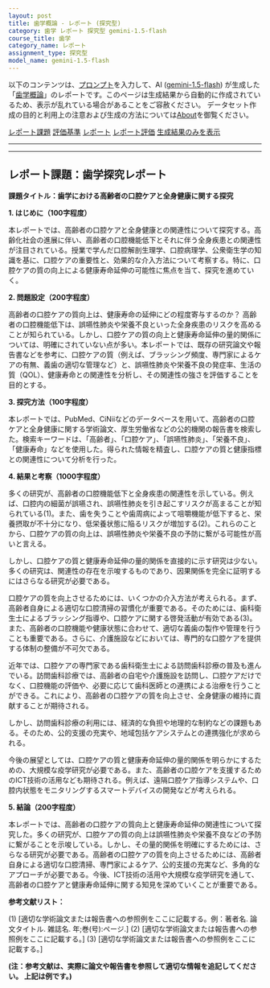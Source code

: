 ```yaml
---
layout: post
title: 歯学概論 - レポート (探究型)
category: 歯学 レポート 探究型 gemini-1.5-flash
course_title: 歯学
category_name: レポート
assignment_type: 探究型
model_name: gemini-1.5-flash
---
```


以下のコンテンツは、[プロンプト](http://127.0.0.1:8000/generated/歯学/gemini-1.5-flash/prompt_レポート-探究型.md)を入力して、AI ([gemini-1.5-flash](contents/gemini-1.5-flash)) が生成した「[歯学概論](/contents/歯学/)」のレポートです。このページは生成結果から自動的に作成されているため、表示が乱れている場合があることをご容赦ください。
データセット作成の目的と利用上の注意および生成の方法については[About](/About)を御覧ください。

[レポート課題](../レポート課題-探究型)
[評価基準](../評価基準-探究型)
[レポート](../レポート-探究型)
[レポート評価](../レポート評価-探究型)
[生成結果のみを表示](http://127.0.0.1:8000/generated/歯学/gemini-1.5-flash/レポート-探究型.md)
  

***
***
  
## レポート課題：歯学探究レポート

**課題タイトル：歯学における高齢者の口腔ケアと全身健康に関する探究**

**1. はじめに（100字程度）**

本レポートでは、高齢者の口腔ケアと全身健康との関連性について探究する。高齢化社会の進展に伴い、高齢者の口腔機能低下とそれに伴う全身疾患との関連性が注目されている。授業で学んだ口腔解剖生理学、口腔病理学、公衆衛生学の知識を基に、口腔ケアの重要性と、効果的な介入方法について考察する。特に、口腔ケアの質の向上による健康寿命延伸の可能性に焦点を当て、探究を進めていく。


**2. 問題設定（200字程度）**

高齢者の口腔ケアの質向上は、健康寿命の延伸にどの程度寄与するのか？  高齢者の口腔機能低下は、誤嚥性肺炎や栄養不良といった全身疾患のリスクを高めることが知られている。しかし、口腔ケアの質の向上と健康寿命延伸の量的関係については、明確にされていない点が多い。本レポートでは、既存の研究論文や報告書などを参考に、口腔ケアの質（例えば、ブラッシング頻度、専門家によるケアの有無、義歯の適切な管理など）と、誤嚥性肺炎や栄養不良の発症率、生活の質（QOL）、健康寿命との関連性を分析し、その関連性の強さを評価することを目的とする。


**3. 探究方法（100字程度）**

本レポートでは、PubMed、CiNiiなどのデータベースを用いて、高齢者の口腔ケアと全身健康に関する学術論文、厚生労働省などの公的機関の報告書を検索した。検索キーワードは、「高齢者」、「口腔ケア」、「誤嚥性肺炎」、「栄養不良」、「健康寿命」などを使用した。得られた情報を精査し、口腔ケアの質と健康指標との関連性について分析を行った。


**4. 結果と考察（1000字程度）**

多くの研究が、高齢者の口腔機能低下と全身疾患の関連性を示している。例えば、口腔内の細菌が誤嚥され、誤嚥性肺炎を引き起こすリスクが高まることが知られている(1)。また、歯を失うことや歯周病によって咀嚼機能が低下すると、栄養摂取が不十分になり、低栄養状態に陥るリスクが増加する(2)。これらのことから、口腔ケアの質の向上は、誤嚥性肺炎や栄養不良の予防に繋がる可能性が高いと言える。

しかし、口腔ケアの質と健康寿命延伸の量的関係を直接的に示す研究は少ない。多くの研究は、関連性の存在を示唆するものであり、因果関係を完全に証明するにはさらなる研究が必要である。

口腔ケアの質を向上させるためには、いくつかの介入方法が考えられる。まず、高齢者自身による適切な口腔清掃の習慣化が重要である。そのためには、歯科衛生士によるブラッシング指導や、口腔ケアに関する啓発活動が有効である(3)。また、高齢者の口腔機能や健康状態に合わせて、適切な義歯の製作や管理を行うことも重要である。さらに、介護施設などにおいては、専門的な口腔ケアを提供する体制の整備が不可欠である。

近年では、口腔ケアの専門家である歯科衛生士による訪問歯科診療の普及も進んでいる。訪問歯科診療では、高齢者の自宅や介護施設を訪問し、口腔ケアだけでなく、口腔機能の評価や、必要に応じて歯科医師との連携による治療を行うことができる。これにより、高齢者の口腔ケアの質を向上させ、全身健康の維持に貢献することが期待される。

しかし、訪問歯科診療の利用には、経済的な負担や地理的な制約などの課題もある。そのため、公的支援の充実や、地域包括ケアシステムとの連携強化が求められる。

今後の展望としては、口腔ケアの質と健康寿命延伸の量的関係を明らかにするための、大規模な疫学研究が必要である。また、高齢者の口腔ケアを支援するためのICT技術の活用なども期待される。例えば、遠隔口腔ケア指導システムや、口腔内状態をモニタリングするスマートデバイスの開発などが考えられる。


**5. 結論（200字程度）**

本レポートでは、高齢者の口腔ケアの質向上と健康寿命延伸の関連性について探究した。多くの研究が、口腔ケアの質の向上は誤嚥性肺炎や栄養不良などの予防に繋がることを示唆している。しかし、その量的関係を明確にするためには、さらなる研究が必要である。高齢者の口腔ケアの質を向上させるためには、高齢者自身による適切な口腔清掃、専門家によるケア、公的支援の充実など、多角的なアプローチが必要である。今後、ICT技術の活用や大規模な疫学研究を通して、高齢者の口腔ケアと健康寿命延伸に関する知見を深めていくことが重要である。


**参考文献リスト：**

(1)  [適切な学術論文または報告書への参照例をここに記載する。例：著者名. 論文タイトル. 雑誌名. 年;巻(号):ページ.]
(2)  [適切な学術論文または報告書への参照例をここに記載する。]
(3)  [適切な学術論文または報告書への参照例をここに記載する。]


**(注：参考文献は、実際に論文や報告書を参照して適切な情報を追記してください。  上記は例です。)**
